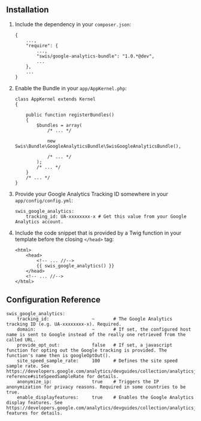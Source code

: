 
## Installation

1. Include the dependency in your ```composer.json```:

    ```
    {
        ...,
        "require": {
            ...,
            "swis/google-analytics-bundle": "1.0.*@dev",
            ...
        },
        ...
    }
    ```
2. Enable the Bundle in your ```app/AppKernel.php```:

    ```
    class AppKernel extends Kernel
    {

        public function registerBundles()
        {
            $bundles = array(
                /* ... */

                new Swis\Bundle\GoogleAnalyticsBundle\SwisGoogleAnalyticsBundle(),

                /* ... */
            );
            /* ... */
        }
        /* ... */
    }
    ```
3. Provide your Google Analytics Tracking ID somewhere in your ```app/config/config.yml```:

    ```
    swis_google_analytics:
        tracking_id: UA-xxxxxxxx-x # Get this value from your Google Analytics account.
    ```
4. Include the code snippet that is provided by a Twig function in your template before the closing ```</head>``` tag:

    ```
    <html>
        <head>
            <!-- ... //-->
            {{ swis_google_analytics() }}
        </head>
        <!-- ... //-->
    </html>
    ```




## Configuration Reference
```
swis_google_analytics:
    tracking_id:                ~       # The Google Analytics tracking ID (e.g. UA-xxxxxxxx-x). Required.
    domain:                     ~       # If set, the configured host name is sent to Google instead of the really one retrieved from the called URL.
    provide_opt_out:            false   # If set, a javascript function for opting out the Google tracking is provided. The function's name then is googleOptOut().
    site_speed_sample_rate:     100     # Defines the site speed sample rate. See https://developers.google.com/analytics/devguides/collection/analyticsjs/field-reference#siteSpeedSampleRate for details.
    anonymize_ip:               true    # Triggers the IP anonymization for privacy reasons. Required in some countries to be true.
    enable_displayfeatures:     true    # Enables the Google Analytics display features. See https://developers.google.com/analytics/devguides/collection/analyticsjs/display-features for details.
```
